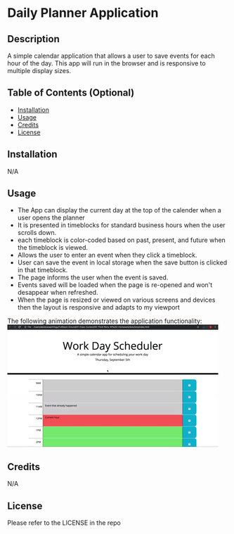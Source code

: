 # Daily Planner Application

## Description

A simple calendar application that allows a user to save events for each hour of the day. This app will run in the browser and is responsive to multiple display sizes.

## Table of Contents (Optional)


- [Installation](#installation)
- [Usage](#usage)
- [Credits](#credits)
- [License](#license)

## Installation

N/A

## Usage

* The App can display the current day at the top of the calender when a user opens the planner
* It is presented in timeblocks for standard business hours when the user scrolls down.
* each timeblock is color-coded based on past, present, and future when the timeblock is viewed.
* Allows the user to enter an event when they click a timeblock.
* User can save the event in local storage when the save button is clicked in that timeblock.
* The page informs the user when the event is saved.
* Events saved will be loaded when the page is re-opened and won't desappear when refreshed.
* When the page is resized or viewed on various screens and devices then the layout is responsive and adapts to my viewport

The following animation demonstrates the application functionality:
![A user clicks on slots on the color-coded calendar and edits the events.](./images/05-third-party-apis-homework-demo.gif)

## Credits

N/A

## License

Please refer to the LICENSE in the repo
